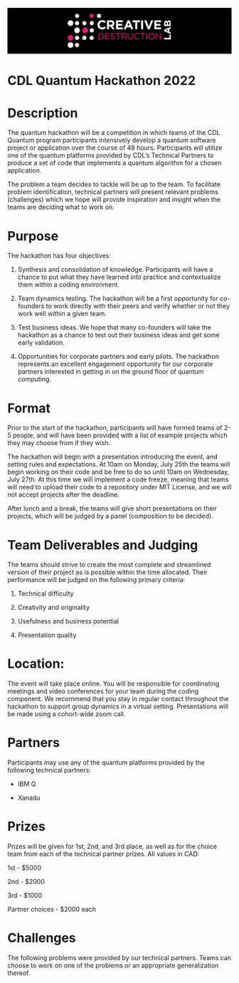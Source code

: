 ![CDL Quantum Hackathon 2021](CDL_logo_1.jpg)
# CDL Quantum Hackathon 2022

# Description

The quantum hackathon will be a competition in which teams of the CDL Quantum program participants intensively develop a quantum software project or application over the course of 48 hours. Participants will utilize one of the quantum platforms provided by CDL’s Technical Partners to produce a set of code that implements a quantum algorithm for a chosen application.

The problem a team decides to tackle will be up to the team. To facilitate problem identification, technical partners will present relevant problems (challenges) which we hope will provide inspiration and insight when the teams are deciding what to work on.  

# Purpose

The hackathon has four objectives:

  1. Synthesis and consolidation of knowledge. Participants will have a chance to put what they have learned into practice and contextualize them within a coding environment.

  2. Team dynamics testing. The hackathon will be a first opportunity for co-founders to work directly with their peers and verify whether or not they work well within a given team.

  3. Test business ideas. We hope that many co-founders will take the hackathon as a chance to test out their business ideas and get some early validation.

  4. Opportunities for corporate partners and early pilots. The hackathon represents an excellent engagement opportunity for our corporate partners interested in getting in on the ground floor of quantum computing.

# Format

Prior to the start of the hackathon, participants will have formed teams of 2-5 people, and will have been provided with a list of example projects which they may choose from if they wish.

The hackathon will begin with a presentation introducing the event, and setting rules and expectations. At 10am on Monday, July 25th the teams will begin working on their code and be free to do so until 10am on Wednesday, July 27th. At this time we will implement a code freeze, meaning that teams will need to upload their code to a repository under MIT License, and we will not accept projects after the deadline.

After lunch and a break, the teams will give short presentations on their projects, which will be judged by a panel (composition to be decided). 

# Team Deliverables and Judging

The teams should strive to create the most complete and streamlined version of their project as is possible within the time allocated. Their performance will be judged on the following primary criteria:

1) Technical difficulty

2) Creativity and originality

3) Usefulness and business potential

4) Presentation quality

# Location: 

The event will take place online. You will be responsible for coordinating meetings and video conferences for your team during the coding component. We recommend that you stay in regular contact throughout the hackathon to support group dynamics in a virtual setting. Presentations will be made using a cohort-wide zoom call.

# Partners 

Participants may use any of the quantum platforms provided by the following technical partners:

- IBM Q

- Xanadu

# Prizes

Prizes will be given for 1st, 2nd, and 3rd place, as well as for the choice team from each of the technical partner prizes. All values in CAD:

1st - $5000

2nd - $2000

3rd - $1000

Partner choices - $2000 each

# Challenges
The following problems were provided by our technical partners. Teams can choose to work on one of the problems or an appropriate generalization thereof.
